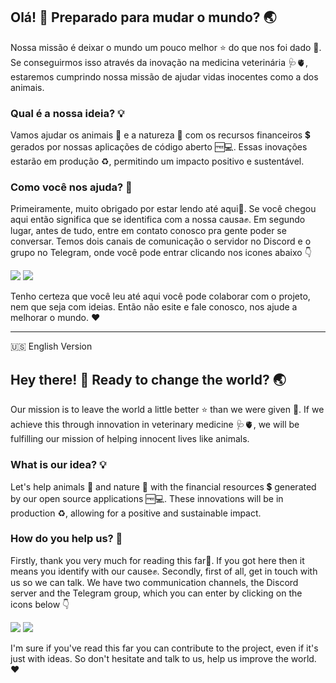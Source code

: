 ## Olá! 👋 Preparado para mudar o mundo? 🌏

Nossa missão é deixar o mundo um pouco melhor ⭐ do que nos foi dado 🚀. Se conseguirmos isso através da inovação na medicina veterinária 🩺🫀, estaremos cumprindo nossa missão de ajudar vidas inocentes como a dos animais.

### Qual é a nossa ideia? 💡

Vamos ajudar os animais 🐾 e a natureza 🌳 com os recursos financeiros 💲 gerados por nossas aplicações de código aberto 🆓💻. Essas inovações estarão em produção ♻️, permitindo um impacto positivo e sustentável.

### Como você nos ajuda? 🤝

Primeiramente, muito obrigado por estar lendo até aqui🤗. Se você chegou aqui então significa que se identifica com a nossa causa✊. Em segundo lugar, antes de tudo, entre em contato conosco pra gente poder se conversar. Temos dois canais de comunicação o servidor no Discord e o grupo no Telegram, onde você pode entrar clicando nos icones abaixo 👇

[![](https://dcbadge.limes.pink/api/server/https://discord.gg/4JHcgbesE7?compact=true)](https://discord.gg/4JHcgbesE7)
[![](https://img.shields.io/badge/Telegram-2CA5E0?style=for-the-badge&logo=telegram&logoColor=white)](https://t.me/MedVeTech)

Tenho certeza que você leu até aqui você pode colaborar com o projeto, nem que seja com ideias. Então não esite e fale conosco, nos ajude a melhorar o mundo. ❤️

<hr>

🇺🇸 English Version

## Hey there! 👋 Ready to change the world? 🌏

Our mission is to leave the world a little better ⭐ than we were given 🚀. If we achieve this through innovation in veterinary medicine 🩺🫀, we will be fulfilling our mission of helping innocent lives like animals.

### What is our idea? 💡

Let's help animals 🐾 and nature 🌳 with the financial resources 💲 generated by our open source applications 🆓💻. These innovations will be in production ♻️, allowing for a positive and sustainable impact.

### How do you help us? 🤝

Firstly, thank you very much for reading this far🤗. If you got here then it means you identify with our cause✊. Secondly, first of all, get in touch with us so we can talk. We have two communication channels, the Discord server and the Telegram group, which you can enter by clicking on the icons below 👇

[![](https://dcbadge.limes.pink/api/server/https://discord.gg/4JHcgbesE7?compact=true)](https://discord.gg/4JHcgbesE7)
[![](https://img.shields.io/badge/Telegram-2CA5E0?style=for-the-badge&logo=telegram&logoColor=white)](https://t.me/MedVeTech)

I'm sure if you've read this far you can contribute to the project, even if it's just with ideas. So don't hesitate and talk to us, help us improve the world. ❤️
